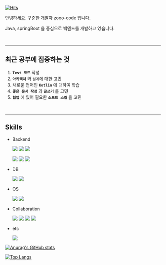 [![Hits](https://hits.seeyoufarm.com/api/count/incr/badge.svg?url=https%3A%2F%2Fgithub.com%2Fzooo-code&count_bg=%2379C83D&title_bg=%23555555&icon=&icon_color=%23E7E7E7&title=hits&edge_flat=false)](https://hits.seeyoufarm.com)


안녕하세요. 꾸준한 개발자 zooo-code 입니다.

Java, springBoot 을 중심으로 백엔드를 개발하고 있습니다.

<br>

---

## 최근 공부에 집중하는 것 

  1. **`Test 코드`** 작성
  2. **`아키텍처`** 와 `설계`에 대한 고민
  3. 새로운 언어인 **`Kotlin`** 에 대하여 학습
  4. **`좋은 문서 작성`** 과 **`글쓰기`** 를 고민
  5. **`협업`** 에 있어 필요한 **`소프트 스킬`** 을 고민

<br>

---

## Skills

- Backend
  
  <img src="https://img.shields.io/badge/Spring-6DB33F?style=&logo=spring&logoColor=white"/></a>
  <img src="https://img.shields.io/badge/Springboot-6DB33F?style=&logo=springboot&logoColor=white"/></a>
  <img src="https://img.shields.io/badge/Java-007396?style=&logo=openjdk&logoColor=white"/></a>

  <img src="https://img.shields.io/badge/Kotlin-7F52FF?style=&logo=kotlin&logoColor=white"/></a>
  <img src="https://img.shields.io/badge/Apache Tomcat-F8DC75?style=&logo=apachetomcat&logoColor=black"/></a>
  <img src="https://img.shields.io/badge/JPA-2496ED?style=&logo=jpa&logoColor=black"/></a>


- DB

  <img src="https://img.shields.io/badge/mysql-4479A1?style=&logo=mysql&logoColor=white"/></a>
  <img src="https://img.shields.io/badge/mariadb-003545?style=&logo=mariadb&logoColor=white"/></a>


- OS

  <img src="https://img.shields.io/badge/Rocky Linux-10B981?style=&logo=rockylinux&logoColor=white"/>

  <img src="https://img.shields.io/badge/Ubuntu-E95420?style=&logo=ubuntu&logoColor=white"/>
  

- Collaboration

  <img src="https://img.shields.io/badge/Notion-000000?style=&logo=notion&logoColor=white"/>
  <img src="https://img.shields.io/badge/Jira-0052CC?style=&logo=jira&logoColor=white"/>
  <img src="https://img.shields.io/badge/Confluence-172B4D?style=&logo=confluence&logoColor=white"/>
  <img src="https://img.shields.io/badge/Slack-4A154B?style=&logo=slack&logoColor=white"/>

- etc

  <img src="https://img.shields.io/badge/Docker-2496ED?style=&logo=docker&logoColor=white"/>
  
  
[![Anurag's GitHub stats](https://github-readme-stats.vercel.app/api?username=zooo-code)](https://github.com/anuraghazra/github-readme-stats)

[![Top Langs](https://github-readme-stats.vercel.app/api/top-langs/?username=zooo-code)](https://github.com/anuraghazra/github-readme-stats)


